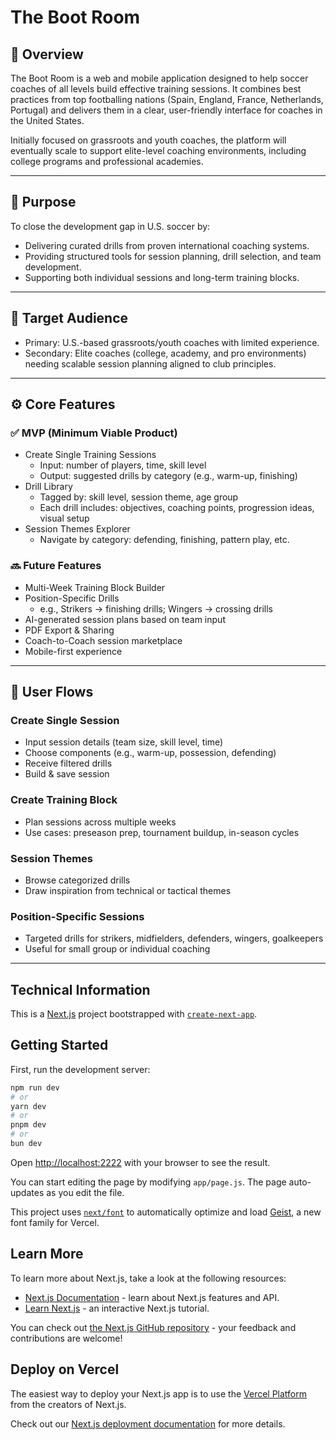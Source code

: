# The Boot Room

## 📘 Overview

The Boot Room is a web and mobile application designed to help soccer coaches of all levels build effective training sessions. It combines best practices from top footballing nations (Spain, England, France, Netherlands, Portugal) and delivers them in a clear, user-friendly interface for coaches in the United States.

Initially focused on grassroots and youth coaches, the platform will eventually scale to support elite-level coaching environments, including college programs and professional academies.

---

## 🎯 Purpose

To close the development gap in U.S. soccer by:
- Delivering curated drills from proven international coaching systems.
- Providing structured tools for session planning, drill selection, and team development.
- Supporting both individual sessions and long-term training blocks.

---

## 👥 Target Audience

- Primary: U.S.-based grassroots/youth coaches with limited experience.
- Secondary: Elite coaches (college, academy, and pro environments) needing scalable session planning aligned to club principles.

---

## ⚙️ Core Features

### ✅ MVP (Minimum Viable Product)
- Create Single Training Sessions
  - Input: number of players, time, skill level
  - Output: suggested drills by category (e.g., warm-up, finishing)
- Drill Library
  - Tagged by: skill level, session theme, age group
  - Each drill includes: objectives, coaching points, progression ideas, visual setup
- Session Themes Explorer
  - Navigate by category: defending, finishing, pattern play, etc.

### 🔜 Future Features
- Multi-Week Training Block Builder
- Position-Specific Drills
  - e.g., Strikers → finishing drills; Wingers → crossing drills
- AI-generated session plans based on team input
- PDF Export & Sharing
- Coach-to-Coach session marketplace
- Mobile-first experience

---

## 🧭 User Flows

### Create Single Session
- Input session details (team size, skill level, time)
- Choose components (e.g., warm-up, possession, defending)
- Receive filtered drills
- Build & save session

### Create Training Block
- Plan sessions across multiple weeks
- Use cases: preseason prep, tournament buildup, in-season cycles

### Session Themes
- Browse categorized drills
- Draw inspiration from technical or tactical themes

### Position-Specific Sessions
- Targeted drills for strikers, midfielders, defenders, wingers, goalkeepers
- Useful for small group or individual coaching

---

## Technical Information

This is a [Next.js](https://nextjs.org) project bootstrapped with [`create-next-app`](https://github.com/vercel/next.js/tree/canary/packages/create-next-app).

## Getting Started

First, run the development server:

```bash
npm run dev
# or
yarn dev
# or
pnpm dev
# or
bun dev
```

Open [http://localhost:2222](http://localhost:2222) with your browser to see the result.

You can start editing the page by modifying `app/page.js`. The page auto-updates as you edit the file.

This project uses [`next/font`](https://nextjs.org/docs/app/building-your-application/optimizing/fonts) to automatically optimize and load [Geist](https://vercel.com/font), a new font family for Vercel.

## Learn More

To learn more about Next.js, take a look at the following resources:

- [Next.js Documentation](https://nextjs.org/docs) - learn about Next.js features and API.
- [Learn Next.js](https://nextjs.org/learn) - an interactive Next.js tutorial.

You can check out [the Next.js GitHub repository](https://github.com/vercel/next.js) - your feedback and contributions are welcome!

## Deploy on Vercel

The easiest way to deploy your Next.js app is to use the [Vercel Platform](https://vercel.com/new?utm_medium=default-template&filter=next.js&utm_source=create-next-app&utm_campaign=create-next-app-readme) from the creators of Next.js.

Check out our [Next.js deployment documentation](https://nextjs.org/docs/app/building-your-application/deploying) for more details.

